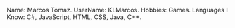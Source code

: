 Name: Marcos Tomaz.
UserName: KLMarcos.
Hobbies: Games.
Languages I Know: C#, JavaScript, HTML, CSS, Java, C++.
